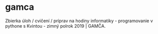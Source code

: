 # gamca
Zbierka úloh / cvičení / príprav na hodiny informatiky - programovanie v pythone s Kvintou - zimný polrok 2019 | GAMČA.
